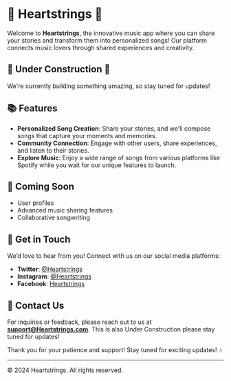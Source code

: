 # 🎵 Heartstrings 🎵

Welcome to **Heartstrings**, the innovative music app where you can share your stories and transform them into personalized songs! Our platform connects music lovers through shared experiences and creativity.

## 🚧 Under Construction 🚧
We're currently building something amazing, so stay tuned for updates!

## 📚 Features
- **Personalized Song Creation**: Share your stories, and we'll compose songs that capture your moments and memories.
- **Community Connection**: Engage with other users, share experiences, and listen to their stories.
- **Explore Music**: Enjoy a wide range of songs from various platforms like Spotify while you wait for our unique features to launch.

## 📅 Coming Soon
- User profiles
- Advanced music sharing features
- Collaborative songwriting

## 💬 Get in Touch
We’d love to hear from you! Connect with us on our social media platforms:
- **Twitter**: [@Heartstrings](https://twitter.com)
- **Instagram**: [@Heartstrings](https://instagram.com)
- **Facebook**: [Heartstrings](https://facebook.com)

## 📧 Contact Us
For inquiries or feedback, please reach out to us at **support@Heartstrings.com**. This is also Under Construction please stay tuned for updates!

Thank you for your patience and support! Stay tuned for exciting updates! 🎶

---

© 2024 Heartstrings. All rights reserved.
